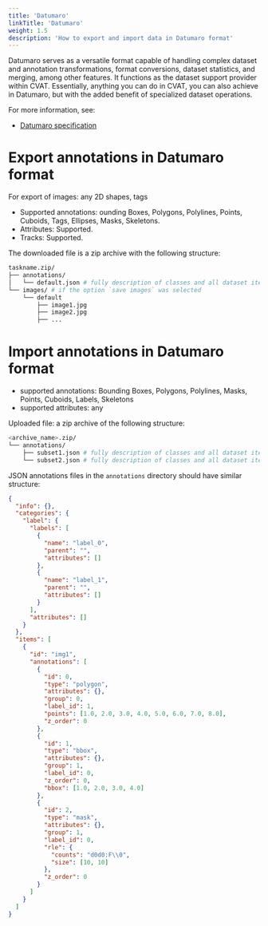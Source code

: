 ```yaml
---
title: 'Datumaro'
linkTitle: 'Datumaro'
weight: 1.5
description: 'How to export and import data in Datumaro format'
---
```


Datumaro serves as a versatile format capable of handling complex
dataset and annotation transformations,
format conversions, dataset statistics, and merging, among other features.
It functions as the dataset support provider within CVAT.
Essentially, anything you can do in CVAT, you can also achieve
in Datumaro, but with the added benefit of specialized dataset operations.

For more information, see:

- [Datumaro specification](https://github.com/cvat-ai/datumaro/)

# Export annotations in Datumaro format

For export of images: any 2D shapes, tags

- Supported annotations: ounding Boxes, Polygons,
Polylines, Points, Cuboids, Tags, Ellipses, Masks, Skeletons.
- Attributes: Supported.
- Tracks: Supported.

The downloaded file is a zip archive with the following structure:

```bash
taskname.zip/
├── annotations/
│   └── default.json # fully description of classes and all dataset items
└── images/ # if the option `save images` was selected
    └── default
        ├── image1.jpg
        ├── image2.jpg
        ├── ...
```

# Import annotations in Datumaro format

- supported annotations: Bounding Boxes, Polygons, Polylines,
  Masks, Points, Cuboids, Labels, Skeletons
- supported attributes: any

Uploaded file: a zip archive of the following structure:

```bash
<archive_name>.zip/
└── annotations/
    ├── subset1.json # fully description of classes and all dataset items
    └── subset2.json # fully description of classes and all dataset items
```

JSON annotations files in the `annotations` directory should have similar structure:

```json
{
  "info": {},
  "categories": {
    "label": {
      "labels": [
        {
          "name": "label_0",
          "parent": "",
          "attributes": []
        },
        {
          "name": "label_1",
          "parent": "",
          "attributes": []
        }
      ],
      "attributes": []
    }
  },
  "items": [
    {
      "id": "img1",
      "annotations": [
        {
          "id": 0,
          "type": "polygon",
          "attributes": {},
          "group": 0,
          "label_id": 1,
          "points": [1.0, 2.0, 3.0, 4.0, 5.0, 6.0, 7.0, 8.0],
          "z_order": 0
        },
        {
          "id": 1,
          "type": "bbox",
          "attributes": {},
          "group": 1,
          "label_id": 0,
          "z_order": 0,
          "bbox": [1.0, 2.0, 3.0, 4.0]
        },
        {
          "id": 2,
          "type": "mask",
          "attributes": {},
          "group": 1,
          "label_id": 0,
          "rle": {
            "counts": "d0d0:F\\0",
            "size": [10, 10]
          },
          "z_order": 0
        }
      ]
    }
  ]
}
```
